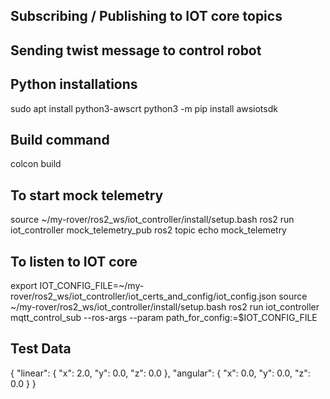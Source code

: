 ## Subscribing / Publishing to IOT core topics 
## Sending twist message to control robot

## Python installations
sudo apt install python3-awscrt
python3 -m pip install awsiotsdk

## Build command
colcon build

## To start mock telemetry

source ~/my-rover/ros2_ws/iot_controller/install/setup.bash
ros2 run iot_controller mock_telemetry_pub
ros2 topic echo mock_telemetry

## To listen to IOT core

export IOT_CONFIG_FILE=~/my-rover/ros2_ws/iot_controller/iot_certs_and_config/iot_config.json
source ~/my-rover/ros2_ws/iot_controller/install/setup.bash
ros2 run iot_controller mqtt_control_sub --ros-args --param path_for_config:=$IOT_CONFIG_FILE


## Test Data

{
  "linear": {
    "x": 2.0,
    "y": 0.0,
    "z": 0.0
  },
  "angular": {
    "x": 0.0,
    "y": 0.0,
    "z": 0.0
  }
}

